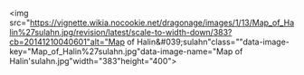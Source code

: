 <img src="https://vignette.wikia.nocookie.net/dragonage/images/1/13/Map_of_Halin%27sulahn.jpg/revision/latest/scale-to-width-down/383?cb=20141210040601"alt="Map of Halin&amp;#039;sulahn"class=""data-image-key="Map_of_Halin%27sulahn.jpg"data-image-name="Map of Halin&#39;sulahn.jpg"width="383"height="400">